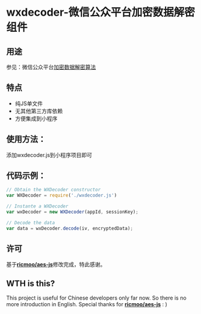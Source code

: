 # wxdecoder-微信公众平台加密数据解密组件

用途
---
参见：微信公众平台[加密数据解密算法](https://mp.weixin.qq.com/debug/wxadoc/dev/api/signature.html)

特点
---

- 纯JS单文件
- 无其他第三方库依赖
- 方便集成到小程序

使用方法：
---

添加wxdecoder.js到小程序项目即可

代码示例：
---
```javascript
// Obtain the WXDecoder constructor
var WXDecoder = require('./wxdecoder.js')

// Instante a WXDecoder
var wxDecoder = new WXDecoder(appId, sessionKey);

// Decode the data
var data = wxDecoder.decode(iv, encryptedData);
```

许可
---
基于[**ricmoo/aes-js**](https://github.com/ricmoo/aes-js)修改完成，特此感谢。

WTH is this?
---
This project is useful for Chinese developers only far now. So there is no more introduction in English. Special thanks for [**ricmoo/aes-js**](https://github.com/ricmoo/aes-js) : )
